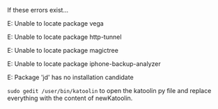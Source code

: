 
If these errors exist...

E: Unable to locate package vega

E: Unable to locate package http-tunnel

E: Unable to locate package magictree

E: Unable to locate package iphone-backup-analyzer

E: Package 'jd' has no installation candidate

```sudo gedit /user/bin/katoolin``` to open the katoolin py file and replace everything with the content of newKatoolin.
